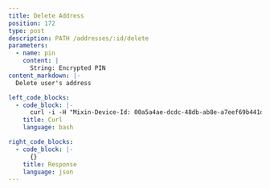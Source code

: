 ```yaml
---
title: Delete Address
position: 172
type: post
description: PATH /addresses/:id/delete
parameters:
  - name: pin
    content: |
      String: Encrypted PIN
content_markdown: |-
  Delete user's address

left_code_blocks:
  - code_block: |-
      curl -i -H "Mixin-Device-Id: 00a5a4ae-dcdc-48db-ab8e-a7eef69b441d" -H "Content-Type: application/json" -H "Authorization: Bearer eyJhbGciOiJSUzUxMiIsInR5cCI6IkpXVCJ9.eyJleHAiOjE1MzMxMTY4NTEsImlhdCI6MTUyNTM0MDg1MSwianRpIjoiMmVkYWFjNzgtMzBjOS00MmI0LWJlMGEtMTVhMTJmZDdmZmM1Iiwic2lkIjoiYTM0YzA3YTktNzU1ZC00YjU0LTk0YzUtZTQ1ZTlhMmRkNDNlIiwic2lnIjoiYWY5YzMwOGEwYmU4YzI0OTNiYmIyYWY2YzQ5YzhjODVkZjZkZTZlYjFhZTAwZjcwZjBjZmM2YTE5YmUyNTRlMyIsInVpZCI6IjA2YWVkMWUzLWJkNzctNGE1OS05OTFhLTViYjVhZTZmYmIwOSJ9.JuGSnuK-zH-F9ifKB1eDj7sE1mtA20RH7pprVJjczL-QiuKgmDF6Mdyadp0QX9Pf8sUGNY2r-bdpRxji1JtG62lXhSi_62GGGKVB8VLO-9Kf25Y7vH89qh431BKN8C0NAS9AUYbL7UyiY-d2TiRKewa2gIWVr2pt5zeIP4vIJSg" "https://api.mixin.one/addresses/ba3a2e33-efde-40b9-9cac-c293f0d1a3f2/delete" -XPOST --data '{"pin":"d2EJy5kmt56d3U5PeKm+TJLBnXBuyxBTcWxytL8pk/LXwJEak9r8iVMcASjgvoO+"}'
    title: Curl
    language: bash

right_code_blocks:
  - code_block: |-
      {}
    title: Response
    language: json
---
```

